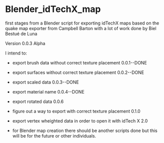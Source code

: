 # Blender_idTechX_map

first stages from a Blender script for exporting idTechX maps
based on the quake map exporter from Campbell Barton with a lot of work done by Biel Bestué de Luna

Version 0.0.3 Alpha

I intend to:

 - export brush data without correct texture placement              0.0.1--DONE
 - export surfaces without correct texture placement                0.0.2--DONE
 - export scaled data                                               0.0.3--DONE
 - export material name                                             0.0.4--DONE
 - export rotated data                                              0.0.6
 - figure out a way to export with correct texture placement        0.1.0
 - export vertex wheighted data in order to open it with idTech X   2.0

 - for Blender map creation there should be another scripts done but this will be for the future or other individuals.
